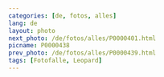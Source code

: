 ```yaml
---
categories: [de, fotos, alles]
lang: de
layout: photo
next_photo: /de/fotos/alles/P0000401.html
picname: P0000438
prev_photo: /de/fotos/alles/P0000439.html
tags: [Fotofalle, Leopard]
---
```

